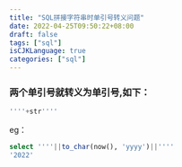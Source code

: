 ```yaml
---
title: "SQL拼接字符串时单引号转义问题"
date: 2022-04-25T09:50:22+08:00
draft: false
tags: ["sql"]
isCJKLanguage: true
categories: ["sql"]
---
```


### 两个单引号就转义为单引号,如下：

```sql
''''+str''''
```

eg：

```sql
select ''''||to_char(now(), 'yyyy')||''''
'2022'
```

